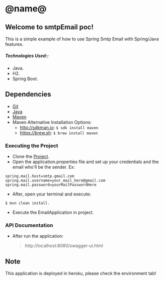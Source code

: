 # @name@

## Welcome to smtpEmail poc!

This is a simple example of how to use Spring Smtp Email with Spring/Java features.

##### Technologies Used::
 - Java.
 - H2.
 - Spring Boot.

## Dependencies
- [Git](https://www.atlassian.com/git/tutorials/install-git)
- [Java](https://www.java.com/en/download/help/download_options.xml)
- [Maven](https://maven.apache.org/install.html)
- Maven Alternative Installation Options: 
  - http://sdkman.io: `$ sdk install maven`
  - https://brew.sh: `$ brew install maven`

### Executing the Project
- Clone the [Project](https://github.com/JoaoPedroCardoso/smtp-email-poc.git).
- Open the application.properties file and set up your credentials and the email who'll be the sender. Ex:
```
spring.mail.host=smtp.gmail.com
spring.mail.username=your_mail_here@gmail.com
spring.mail.password=yourMailPasswordHere
```
- After, open your terminal and execute: 
```
$ mvn clean install.
```
- Execute the EmailApplication in project.

### API Documentation
- After run the application:

	> http://localhost:8080/swagger-ui.html
	
## Note

This application is deployed in heroku, please check the environment tab!